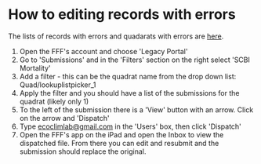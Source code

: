 # How to editing records with errors

The lists of records with errors and quadarats with errors are [here](https://github.com/SCBI-ForestGEO/SCBImortality/tree/main/testthat/reports/requires_field_fix).

1. Open the FFF's account and choose 'Legacy Portal'
2. Go to 'Submissions' and in the 'Filters' section on the right select 'SCBI Mortality'
3. Add a filter - this can be the quadrat name from the drop down list: Quad/lookuplistpicker_1
4. Apply the filter and you should have a list of the submissions for the quadrat (likely only 1)
5. To the left of the submission there is a 'View' button with an arrow. Click on the arrow and 'Dispatch'
6. Type ecoclimlab@gmail.com in the 'Users' box, then click 'Dispatch'
7. Open the FFF's app on the iPad and open the Inbox to view the dispatched file. From there you can edit and resubmit and the submission should replace the original.
